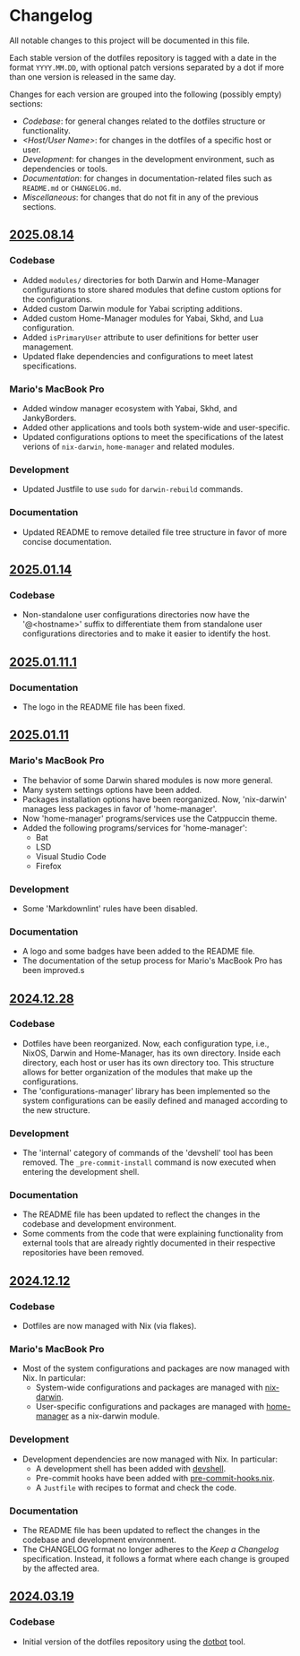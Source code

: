 # Changelog

All notable changes to this project will be documented in this file.

Each stable version of the dotfiles repository is tagged with a date in the
format `YYYY.MM.DD`, with optional patch versions separated by a dot if more
than one version is released in the same day.

Changes for each version are grouped into the following (possibly empty)
sections:

- _Codebase_: for general changes related to the dotfiles structure or
  functionality.
- _\<Host/User Name\>_: for changes in the dotfiles of a specific host or user.
- _Development_: for changes in the development environment, such as
  dependencies or tools.
- _Documentation_: for changes in documentation-related files such as
  `README.md` or `CHANGELOG.md`.
- _Miscellaneous_: for changes that do not fit in any of the previous sections.

## [2025.08.14]

### Codebase

- Added `modules/` directories for both Darwin and Home-Manager configurations
  to store shared modules that define custom options for the configurations.
- Added custom Darwin module for Yabai scripting additions.
- Added custom Home-Manager modules for Yabai, Skhd, and Lua configuration.
- Added `isPrimaryUser` attribute to user definitions for better user
  management.
- Updated flake dependencies and configurations to meet latest specifications.

### Mario's MacBook Pro

- Added window manager ecosystem with Yabai, Skhd, and JankyBorders.
- Added other applications and tools both system-wide and user-specific.
- Updated configurations options to meet the specifications of the latest
  verions of `nix-darwin`, `home-manager` and related modules.

### Development

- Updated Justfile to use `sudo` for `darwin-rebuild` commands.

### Documentation

- Updated README to remove detailed file tree structure in favor of more
  concise documentation.

## [2025.01.14]

### Codebase

- Non-standalone user configurations directories now have the '@\<hostname\>'
  suffix to differentiate them from standalone user configurations directories
  and to make it easier to identify the host.

## [2025.01.11.1]

### Documentation

- The logo in the README file has been fixed.

## [2025.01.11]

### Mario's MacBook Pro

- The behavior of some Darwin shared modules is now more general.
- Many system settings options have been added.
- Packages installation options have been reorganized. Now, 'nix-darwin' manages
  less packages in favor of 'home-manager'.
- Now 'home-manager' programs/services use the Catppuccin theme.
- Added the following programs/services for 'home-manager':
  - Bat
  - LSD
  - Visual Studio Code
  - Firefox

### Development

- Some 'Markdownlint' rules have been disabled.

### Documentation

- A logo and some badges have been added to the README file.
- The documentation of the setup process for Mario's MacBook Pro has been
  improved.s

## [2024.12.28]

### Codebase

- Dotfiles have been reorganized. Now, each configuration type, i.e., NixOS,
  Darwin and Home-Manager, has its own directory. Inside each directory, each
  host or user has its own directory too. This structure allows for better
  organization of the modules that make up the configurations.
- The 'configurations-manager' library has been implemented so the system
  configurations can be easily defined and managed according to the new
  structure.

### Development

- The 'internal' category of commands of the 'devshell' tool has been removed.
  The `_pre-commit-install` command is now executed when entering the
  development shell.

### Documentation

- The README file has been updated to reflect the changes in the codebase and
  development environment.
- Some comments from the code that were explaining functionality from
  external tools that are already rightly documented in their respective
  repositories have been removed.

## [2024.12.12]

### Codebase

- Dotfiles are now managed with Nix (via flakes).

### Mario's MacBook Pro

- Most of the system configurations and packages are now managed with Nix. In
  particular:
  - System-wide configurations and packages are managed with
    [nix-darwin](https://github.com/LnL7/nix-darwin).
  - User-specific configurations and packages are managed with
    [home-manager](https://github.com/nix-community/home-manager) as a
    nix-darwin module.

### Development

- Development dependencies are now managed with Nix. In particular:
  - A development shell has been added with
    [devshell](https://github.com/numtide/devshell).
  - Pre-commit hooks have been added with
    [pre-commit-hooks.nix](https://github.com/cachix/pre-commit-hooks.nix/tree/master).
  - A `Justfile` with recipes to format and check the code.

### Documentation

- The README file has been updated to reflect the changes in the codebase and
  development environment.
- The CHANGELOG format no longer adheres to the _Keep a Changelog_
  specification. Instead, it follows a format where each change is grouped by
  the affected area.

## [2024.03.19]

### Codebase

- Initial version of the dotfiles repository using the
  [dotbot](https://github.com/anishathalye/dotbot) tool.

<!-- External links -->
[2025.08.14]:
  https://github.com/mariovagomarzal/dotfiles/releases/tag/2025.08.14
[2025.01.14]:
  https://github.com/mariovagomarzal/dotfiles/releases/tag/2025.01.14
[2025.01.11.1]:
  https://github.com/mariovagomarzal/dotfiles/releases/tag/2025.01.11.1
[2025.01.11]:
  https://github.com/mariovagomarzal/dotfiles/releases/tag/2025.01.11
[2024.12.28]:
  https://github.com/mariovagomarzal/dotfiles/releases/tag/2024.12.28
[2024.12.12]:
  https://github.com/mariovagomarzal/dotfiles/releases/tag/2024.12.12
[2024.03.19]:
  https://github.com/mariovagomarzal/dotfiles/releases/tag/2024.03.19
